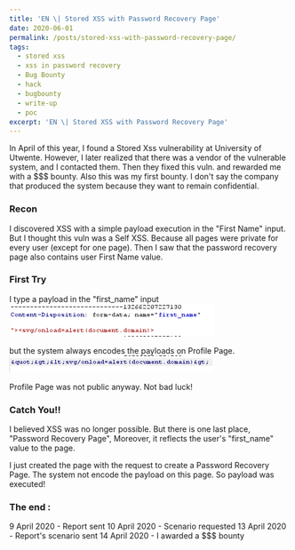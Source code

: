 ```yaml
---
title: 'EN \| Stored XSS with Password Recovery Page'
date: 2020-06-01
permalink: /posts/stored-xss-with-password-recovery-page/
tags:
  - stored xss
  - xss in password recovery
  - Bug Bounty
  - hack
  - bugbounty
  - write-up
  - poc
excerpt: 'EN \| Stored XSS with Password Recovery Page'
---
```


In April of this year, I found a Stored Xss vulnerability at University of Utwente. However, I later realized that there was a vendor of
the vulnerable system, and I contacted them. Then they fixed this vuln. and rewarded me with a $$$ bounty. Also this was my first bounty.
I don't say the company that produced the system because they want to remain confidential.

### Recon
I discovered XSS with a simple payload execution in the "First Name" input. But I thought this vuln was a Self XSS.
Because all pages were private for every user (except for one page). Then I saw that the password recovery page also contains user First Name value.


### First Try
I type a payload in the "first_name" input<br>
<img src="/images/payl.png">  

but the system always encodes the payloads on Profile Page.<br>
<img src="/images/payl2.png">

Profile Page was not public anyway. Not bad luck!

### Catch You!!
I believed XSS was no longer possible. But there is one last place, "Password Recovery Page", Moreover, it reflects the user's "first_name" value to the page.

I just created the page with the request to create a Password Recovery Page. The system not encode the payload on this page. So payload was executed!

### The end :

9 April 2020 - Report sent
10 April 2020 - Scenario requested
13 April 2020 - Report's scenario sent
14 April 2020 - I awarded a $$$ bounty

